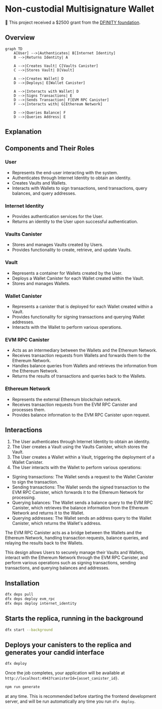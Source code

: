 # Non-custodial Multisignature Wallet
💝 This project received a $2500 grant from the [DFINITY foundation](https://dfinity.org/grants).

## Overview

```mermaid
graph TD
    A[User] -->|Authenticates| B[Internet Identity]
    B -->|Returns Identity| A
    
    A -->|Creates Vault| C[Vaults Canister]
    C -->|Stores Vault| D[Vault]
    
    A -->|Creates Wallet| D
    D -->|Deploys| E[Wallet Canister]
    
    A -->|Interacts with Wallet| D
    D -->|Signs Transactions| E
    D -->|Sends Transaction| F[EVM RPC Canister]
    F -->|Interacts with| G[Ethereum Network]
    
    D -->|Queries Balance| F
    D -->|Queries Address| E
```

## Explanation
## Components and Their Roles

### User
- Represents the end-user interacting with the system.
- Authenticates through Internet Identity to obtain an identity.
- Creates Vaults and Wallets.
- Interacts with Wallets to sign transactions, send transactions, query balances, and query addresses.

### Internet Identity
- Provides authentication services for the User.
- Returns an identity to the User upon successful authentication.

### Vaults Canister
- Stores and manages Vaults created by Users.
- Provides functionality to create, retrieve, and update Vaults.

### Vault
- Represents a container for Wallets created by the User.
- Deploys a Wallet Canister for each Wallet created within the Vault.
- Stores and manages Wallets.

### Wallet Canister
- Represents a canister that is deployed for each Wallet created within a Vault.
- Provides functionality for signing transactions and querying Wallet addresses.
- Interacts with the Wallet to perform various operations.

### EVM RPC Canister
- Acts as an intermediary between the Wallets and the Ethereum Network.
- Receives transaction requests from Wallets and forwards them to the Ethereum Network.
- Handles balance queries from Wallets and retrieves the information from the Ethereum Network.
- Returns the results of transactions and queries back to the Wallets.

### Ethereum Network
- Represents the external Ethereum blockchain network.
- Receives transaction requests from the EVM RPC Canister and processes them.
- Provides balance information to the EVM RPC Canister upon request.

## Interactions

1. The User authenticates through Internet Identity to obtain an identity.
2. The User creates a Vault using the Vaults Canister, which stores the Vault.
3. The User creates a Wallet within a Vault, triggering the deployment of a Wallet Canister.
4. The User interacts with the Wallet to perform various operations:
  - Signing transactions: The Wallet sends a request to the Wallet Canister to sign the transaction.
  - Sending transactions: The Wallet sends the signed transaction to the EVM RPC Canister, which forwards it to the Ethereum Network for processing.
  - Querying balances: The Wallet sends a balance query to the EVM RPC Canister, which retrieves the balance information from the Ethereum Network and returns it to the Wallet.
  - Querying addresses: The Wallet sends an address query to the Wallet Canister, which returns the Wallet's address.

The EVM RPC Canister acts as a bridge between the Wallets and the Ethereum Network, handling transaction requests, balance queries, and relaying the results back to the Wallets.

This design allows Users to securely manage their Vaults and Wallets, interact with the Ethereum Network through the EVM RPC Canister, and perform various operations such as signing transactions, sending transactions, and querying balances and addresses.

## Installation
```bash
dfx deps pull
dfx deps deploy evm_rpc
dfx deps deploy internet_identity
```

## Starts the replica, running in the background
```bash
dfx start --background
```

## Deploys your canisters to the replica and generates your candid interface
``` bash
dfx deploy
```

Once the job completes, your application will be available at `http://localhost:4943?canisterId={asset_canister_id}`.
```bash
npm run generate
```

at any time. This is recommended before starting the frontend development server, and will be run automatically any time you run `dfx deploy`.
